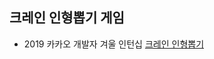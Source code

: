 ## 크레인 인형뽑기 게임

- 2019 카카오 개발자 겨울 인턴십 [크레인 인형뽑기](https://programmers.co.kr/learn/courses/30/lessons/64061)
